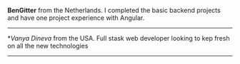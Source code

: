 **BenGitter** from the Netherlands. I completed the basic backend projects and have one project experience with Angular.

--------

**Vanya Dineva* from the USA. Full stask web developer looking to kep fresh on all the new technologies

--------

